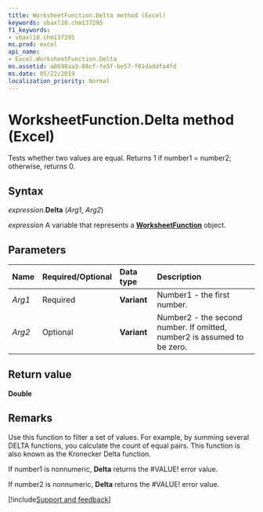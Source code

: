 ```yaml
---
title: WorksheetFunction.Delta method (Excel)
keywords: vbaxl10.chm137295
f1_keywords:
- vbaxl10.chm137295
ms.prod: excel
api_name:
- Excel.WorksheetFunction.Delta
ms.assetid: a8698aa3-88cf-fe5f-be57-f01daddfa4fd
ms.date: 05/22/2019
localization_priority: Normal
---
```



# WorksheetFunction.Delta method (Excel)

Tests whether two values are equal. Returns 1 if number1 = number2; otherwise, returns 0.


## Syntax

_expression_.**Delta** (_Arg1_, _Arg2_)

_expression_ A variable that represents a **[WorksheetFunction](Excel.WorksheetFunction.md)** object.


## Parameters

|Name|Required/Optional|Data type|Description|
|:-----|:-----|:-----|:-----|
| _Arg1_|Required| **Variant**|Number1 - the first number.|
| _Arg2_|Optional| **Variant**|Number2 - the second number. If omitted, number2 is assumed to be zero.|

## Return value

**Double**


## Remarks

Use this function to filter a set of values. For example, by summing several DELTA functions, you calculate the count of equal pairs. This function is also known as the Kronecker Delta function.

If number1 is nonnumeric, **Delta** returns the #VALUE! error value.
    
If number2 is nonnumeric, **Delta** returns the #VALUE! error value.
    



[!include[Support and feedback](~/includes/feedback-boilerplate.md)]